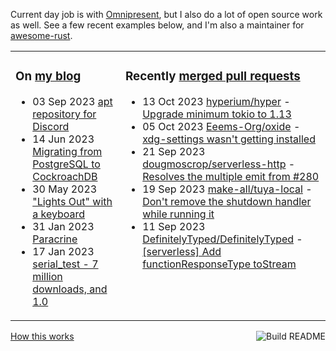 Current day job is with [Omnipresent](https://www.omnipresent.com/), but I also do a lot of open source work as well. See a few recent examples below, and I'm also a maintainer for [awesome-rust](https://github.com/rust-unofficial/awesome-rust).

<table><tr><td valign="top">

### On [my blog](https://tevps.net/blog)
<!-- blog starts -->
* 03 Sep 2023 [apt repository for Discord](https://tevps.net/blog/2023/09/03/apt-repository-for-discord)
* 14 Jun 2023 [Migrating from PostgreSQL to CockroachDB](https://tevps.net/blog/2023/06/14/migrating-from-postgresql-to-cockroachdb)
* 30 May 2023 ["Lights Out" with a keyboard](https://tevps.net/blog/2023/05/30/lights-out-with-a-keyboard)
* 31 Jan 2023 [Paracrine](https://tevps.net/blog/2023/01/31/paracrine)
* 17 Jan 2023 [serial_test - 7 million downloads, and 1.0](https://tevps.net/blog/2023/01/17/serial_test-7-million-downloads-and-10)
<!-- blog ends -->

</td><td valign="top">

### Recently [merged pull requests](https://github.com/search?o=desc&q=is%3Apr+author%3Apalfrey+-user%3Apalfrey+is%3Amerged+is%3Apublic&s=created&type=Issues)

<!-- prs starts -->
* 13 Oct 2023 [hyperium/hyper](https://github.com/hyperium/hyper) - [Upgrade minimum tokio to 1.13](https://github.com/hyperium/hyper/pull/3345)
* 05 Oct 2023 [Eeems-Org/oxide](https://github.com/Eeems-Org/oxide) - [xdg-settings wasn't getting installed](https://github.com/Eeems-Org/oxide/pull/329)
* 21 Sep 2023 [dougmoscrop/serverless-http](https://github.com/dougmoscrop/serverless-http) - [Resolves the multiple emit from #280](https://github.com/dougmoscrop/serverless-http/pull/286)
* 19 Sep 2023 [make-all/tuya-local](https://github.com/make-all/tuya-local) - [Don't remove the shutdown handler while running it](https://github.com/make-all/tuya-local/pull/1097)
* 11 Sep 2023 [DefinitelyTyped/DefinitelyTyped](https://github.com/DefinitelyTyped/DefinitelyTyped) - [[serverless] Add functionResponseType toStream](https://github.com/DefinitelyTyped/DefinitelyTyped/pull/66664)
<!-- prs ends -->

</td></tr></table>

<a href="https://github.com/palfrey/palfrey/actions"><img src="https://github.com/palfrey/palfrey/workflows/Build%20README/badge.svg?branch=main" align="right" alt="Build README"></a> <a href="https://tevps.net/blog/2020/7/11/customising-github-profile-pages/">How this works</a>

